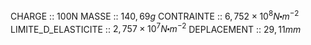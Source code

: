 CHARGE :: 100N
MASSE :: $140,69g$
CONTRAINTE :: $6,752\times 10^{8}N\centerdot m^{-2}$ 
LIMITE_D_ELASTICITE :: $2,757\times 10^{7}N\centerdot m^{-2}$ 
DEPLACEMENT :: $29,11mm$ 